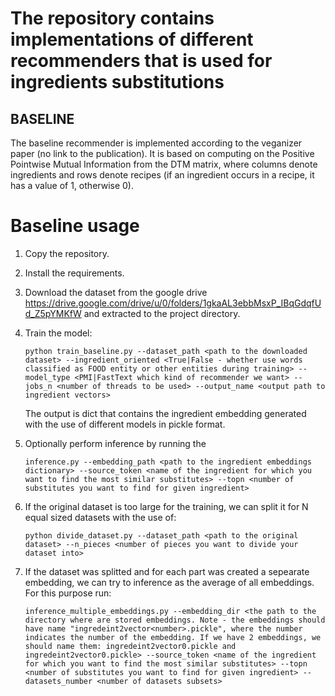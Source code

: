 # The repository contains implementations of different recommenders that is used for ingredients substitutions

## BASELINE

The baseline recommender is implemented according to the veganizer paper (no link to the publication). It is based on computing on the Positive Pointwise Mutual Information from the DTM matrix, where columns denote ingredients and rows denote recipes (if an ingredient occurs in a recipe, it has a value of 1, otherwise 0). 

# Baseline usage
1. Copy the repository.
2. Install the requirements.
3. Download the dataset from the google drive https://drive.google.com/drive/u/0/folders/1gkaAL3ebbMsxP_IBqGdqfUd_Z5pYMKfW and extracted to the project directory.
4. Train the model:

    ``python train_baseline.py --dataset_path <path to the downloaded dataset> --ingredient_oriented <True|False - whether use words classified as FOOD entity or other entities during training> --model_type <PMI|FastText which kind of recommender we want> --jobs_n <number of threads to be used> --output_name <output path to ingredient vectors>``

      The output is dict that contains the ingredient embedding generated with the use of different models in pickle format.  
5. Optionally perform inference by running the 

    ``inference.py --embedding_path <path to the ingredient embeddings dictionary> --source_token <name of the ingredient for which you want to find the most similar substitutes> --topn <number of substitutes you want to find for given ingredient>``

6. If the original dataset is too large for the training, we can split it for N equal sized datasets with the use of:

    ``python divide_dataset.py --dataset_path <path to the original dataset> --n_pieces <number of pieces you want to divide your dataset into>``

7. If the dataset was splitted and for each part was created a sepearate embedding, we can try to inference as the average of all embeddings. For this purpose run: 
 
    ``inference_multiple_embeddings.py --embedding_dir <the path to the directory where are stored embeddings. Note - the embeddings should have name "ingredeint2vector<number>.pickle", where the number indicates the number of the embedding. If we have 2 embeddings, we should name them: ingredeint2vector0.pickle and ingredeint2vector0.pickle> --source_token <name of the ingredient for which you want to find the most similar substitutes> --topn <number of substitutes you want to find for given ingredient> --datasets_number <number of datasets subsets>``
